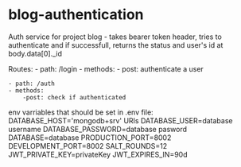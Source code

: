 # blog-authentication
Auth service for project blog
    - takes bearer token header, tries to authenticate and if successfull, returns the status and user's id at body.data[0]._id

Routes: 
    - path: /login
    - methods: 
        - post: authenticate a user

    - path: /auth
    - methods:
        -post: check if authenticated

env varriables that should be set in .env file: 
    DATABASE_HOST='mongodb+srv' URIs
    DATABASE_USER=database username
    DATABASE_PASSWORD=database pasword
    DATABASE=database
    PRODUCTION_PORT=8002
    DEVELOPMENT_PORT=8002
    SALT_ROUNDS=12
    JWT_PRIVATE_KEY=privateKey
    JWT_EXPIRES_IN=90d


